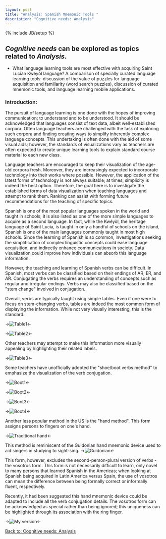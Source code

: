 ```yaml
---
layout: post
title: "Analysis: Spanish Mnemonic Tools "
description: "Cognitive needs: Analysis"
---
```

{% include JB/setup %}


## __*Cognitive needs*__ can be explored as topics related to __*Analysis*__.

+ What language learning tools are most effective with acquiring Saint Lucian Kwéyòl language? A comparison of specially curated language learning tools: discussion of the value of puzzles for language acquisition and familiarity (word search puzzles), discussion of curated mnemonic tools, and language learning mobile applications.

### Introduction:

The pursuit of language learning is one done with the hopes of improving communication; to understand and to be understood. It should be acknowledged that languages consist of text data, albeit well-established corpora. Often language teachers are challenged with the task of exploring such corpora and finding creating ways to simplify inherently complex language concepts. This undertaking is often done with the aid of some visual aids; however, the standards of visualizations vary as teachers are often expected to create unique learning tools to explain standard course material to each new class. 

Language teachers are encouraged to keep their visualization of the age-old corpora fresh. Moreover, they are increasingly expected to incorporate technology into their works where possible. However, the application of the latest forms of technology is not always suitable; at times, simplicity is indeed the best option. Therefore, the goal here is to investigate the established forms of data visualization when teaching languages and attempt to rank them. Ranking can assist with forming future recommendations for the teaching of specific topics.
 
Spanish is one of the most popular languages spoken in the world and taught in schools; it is also listed as one of the more simple languages to acquire as a second language. In fact, while the Kwéyòl, the heritage language of Saint Lucia, is taught in only a handful of schools on the island, Spanish is one of the main languages commonly taught in most high schools. Since the learning of Spanish is so common, investigations seeking the simplification of complex linguistic concepts could ease language acquisition, and indirectly enhance communications in society. Data visualization could improve how individuals can absorb this language information. 

However, the teaching and learning of Spanish verbs can be difficult. In Spanish, most verbs can be classified based on their endings of AR, ER, and AR. Conjugating the verbs requires an understanding of concepts such as regular and irregular endings. Verbs may also be classified based on the "stem change" involved in conjugation.

Overall, verbs are typically taught using simple tables. Even if one were to focus on stem-changing verbs, tables are indeed the most common form of displaying the information. While not very visually interesting, this is the standard. 

->![Table1](https://raw.githubusercontent.com/llord1/llord1.github.io/master/resources/pictures/plaintable.png)<-

->![Table2](https://raw.githubusercontent.com/llord1/llord1.github.io/master/resources/pictures/plain.png)<-

Other teachers may attempt to make this information more visually appealing by highlighting their related labels.

->![Table3](https://raw.githubusercontent.com/llord1/llord1.github.io/master/resources/pictures/tablee.png)<-

Some teachers have unofficially adopted the "shoe/boot verbs method" to emphasize the visualization of the verb conjugation. 

->![Boot1](https://raw.githubusercontent.com/llord1/llord1.github.io/master/resources/pictures/boot.png)<-

->![Boot2](https://raw.githubusercontent.com/llord1/llord1.github.io/master/resources/pictures/boot2.png)<-

->![Boot3](https://raw.githubusercontent.com/llord1/llord1.github.io/master/resources/pictures/boot3.png)<-

->![Boot4](https://raw.githubusercontent.com/llord1/llord1.github.io/master/resources/pictures/boot-verbs.png)<-


Another less popular method in the US is the "hand method". This form assigns persons to fingers on one's hand. 

->![Traditional hand](https://raw.githubusercontent.com/llord1/llord1.github.io/master/resources/pictures/traditionalhand.png)<-

This method is reminiscent of the Guidonian hand mnemonic device used to aid singers in studying to sight-sing. 
->![Guidonian](https://raw.githubusercontent.com/llord1/llord1.github.io/master/resources/pictures/ghand.png)<-


This form, however, excludes the second-person-plural version of verbs - the vosotros form. This form is not necessarily difficult to learn, only novel to many persons that learned Spanish in the Americas; when looking at Spanish being acquired in Latin America versus Spain, the use of vosotros can mean the difference between being formally correct or informally fluent, respectively.



Recently, it had been suggested this hand mnemonic device could be adapted to include all the verb conjugation details. The vosotros form can be acknowledged as special rather than being ignored; this uniqueness can be highlighted through its association with the ring finger.

->![My version](https://raw.githubusercontent.com/llord1/llord1.github.io/master/resources/pictures/myhands.PNG)<-


[Back to: Cognitive needs: Analysis](https://llord1.github.io/2020/06/08/Analysis)